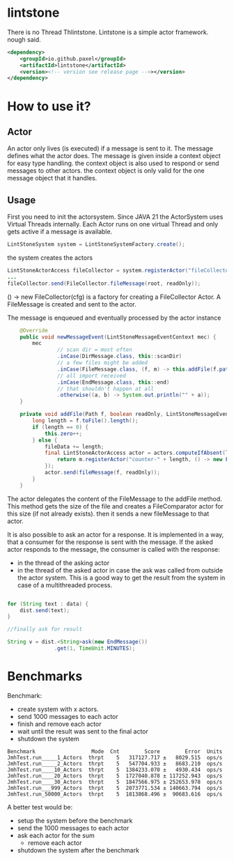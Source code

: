 # lintstone
There is no Thread Thlintstone. Lintstone is a simple actor framework. nough said.


```xml
<dependency>
    <groupId>io.github.paxel</groupId>
    <artifactId>lintstone</artifactId>
    <version><!-- version see release page -->></version>
</dependency>
```
# How to use it?

## Actor

An actor only lives (is executed) if a message is sent to it.
The message defines what the actor does.
The message is given inside a context object for easy type handling.
the context object is also used to respond or send messages to other actors.
the context object is only valid for the one message object that it handles.

## Usage

First you need to init the actorsystem.
Since JAVA 21 the ActorSystem uses Virtual Threads internally.
Each Actor runs on one virtual Thread and only gets active if a message is available.

```java
LintStoneSystem system = LintStoneSystemFactory.create();
```

the system creates the actors

```java
LintStoneActorAccess fileCollector = system.registerActor("fileCollector", () -> new FileCollector(cfg), ActorSettings.DEFAULT);
...
fileCollector.send(FileCollector.fileMessage(root, readOnly));
```
() -> new FileCollector(cfg) is a factory for creating a FileCollector Actor.
A FileMessage is created and sent to the actor.

The message is enqueued and eventually processed by the actor instance

```java
    @Override
    public void newMessageEvent(LintStoneMessageEventContext mec) {
        mec
                // scan dir = most often
                .inCase(DirMessage.class, this::scanDir)
                // a few files might be added
                .inCase(FileMessage.class, (f, m) -> this.addFile(f.path, f.readOnly, m))
                // all import received
                .inCase(EndMessage.class, this::end)
                // that shouldn't happen at all
                .otherwise((a, b) -> System.out.println("" + a));
    }

    private void addFile(Path f, boolean readOnly, LintStoneMessageEventContext m) {
        long length = f.toFile().length();
        if (length == 0) {
            this.zero++;
        } else {
            fileData += length;
            final LintStoneActorAccess actor = actors.computeIfAbsent(length, k -> {
                return m.registerActor("counter-" + length, () -> new FileComparator(length), ActorSettings.DEFAULT);
            });
            actor.send(fileMessage(f, readOnly));
        }
    }
```

The actor delegates the content of the FileMessage to the addFile method.
This method gets the size of the file and creates a FileComparator actor for this size (if not already exists).
then it sends a new fileMessage to that actor.

It is also possible to ask an actor for a response.
It is implemented in a way, that a consumer for the response is sent with the message.
If the asked actor responds to the message, the consumer is called with the response:

* in the thread of the asking actor
* in the thread of the asked actor in case the ask was called from outside the actor system.
This is a good way to get the result from the system in case of a multithreaded process.

```java

for (String text : data) {
    dist.send(text);
}

//finally ask for result

String v = dist.<String>ask(new EndMessage())
               .get(1, TimeUnit.MINUTES);
```


# Benchmarks

Benchmark: 
* create system with x actors. 
* send 1000 messages to each actor
* finish and remove each actor
* wait until the result was sent to the final actor
* shutdown the system
```
Benchmark                  Mode  Cnt        Score        Error  Units
JmhTest.run_____1_Actors  thrpt    5   317127.717 ±   8029.515  ops/s
JmhTest.run_____2_Actors  thrpt    5   547704.933 ±   8683.210  ops/s
JmhTest.run____10_Actors  thrpt    5  1384233.070 ±   4930.434  ops/s
JmhTest.run____20_Actors  thrpt    5  1727040.878 ± 117252.943  ops/s
JmhTest.run____30_Actors  thrpt    5  1847566.975 ± 252653.978  ops/s
JmhTest.run___999_Actors  thrpt    5  2073771.534 ± 140663.794  ops/s
JmhTest.run_50000_Actors  thrpt    5  1813868.496 ±  90683.616  ops/s
```

A better test would be:
* setup the system before the benchmark
* send the 1000 messages to each actor
* ask each actor for the sum
  * remove each actor
* shutdown the system after the benchmark 

